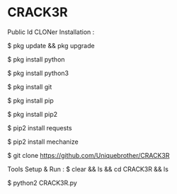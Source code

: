 # CRACK3R
Public Id CLONer 
Installation :

$ pkg update && pkg upgrade 

$ pkg install python

$ pkg install python3

$ pkg install git

$ pkg install pip

$ pkg install pip2

$ pip2 install requests

$ pip2 install mechanize

$ git clone https://github.com/Uniquebrother/CRACK3R


Tools Setup & Run :
$ clear && ls && cd CRACK3R && ls

$ python2 CRACK3R.py
